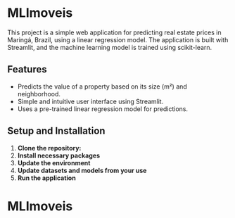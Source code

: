 # MLImoveis

This project is a simple web application for predicting real estate prices in Maringá, Brazil, using a linear regression model. The application is built with Streamlit, and the machine learning model is trained using scikit-learn.

## Features

- Predicts the value of a property based on its size (m²) and neighborhood.
- Simple and intuitive user interface using Streamlit.
- Uses a pre-trained linear regression model for predictions.

## Setup and Installation

1.  **Clone the repository:**
2.  **Install necessary packages**
3.  **Update the environment**
4.  **Update datasets and models from your use**
6.  **Run the application**


# MLImoveis